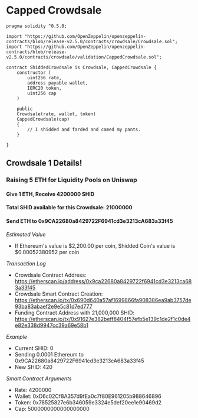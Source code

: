 # Capped Crowdsale
```
pragma solidity ^0.5.0;

import "https://github.com/OpenZeppelin/openzeppelin-contracts/blob/release-v2.5.0/contracts/crowdsale/Crowdsale.sol";
import "https://github.com/OpenZeppelin/openzeppelin-contracts/blob/release-v2.5.0/contracts/crowdsale/validation/CappedCrowdsale.sol";

contract ShiddedCrowdsale is Crowdsale, CappedCrowdsale {
    constructor (
        uint256 rate,
        address payable wallet,
        IERC20 token,
        uint256 cap
    )
    
    public
    Crowdsale(rate, wallet, token)
    CappedCrowdsale(cap)
    {
        // I shidded and farded and camed my pants.
    }

}

```

## Crowdsale 1 Details! 

### Raising 5 ETH for Liquidity Pools on Uniswap

#### Give 1 ETH, Receive 4200000 SHID

#### Total SHID available for this Crowdsale: 21000000 

#### Send ETH to 0x9CA22680a8429722F6941cd3e3213cA683a33f45

*Estimated Value*
- If Ethereum's value is $2,200.00 per coin, Shidded Coin's value is $0.00052380952 per coin

*Transaction Log*
- Crowdsale Contract Address: https://etherscan.io/address/0x9ca22680a8429722f6941cd3e3213ca683a33f45
- Crowdsale Smart Contract Creation: https://etherscan.io/tx/0x690d640a57af1699866fa908386ea9ab3757de93ba83abaef2e9e5c81d7ed777
- Funding Contract Address with 21,000,000 SHID: https://etherscan.io/tx/0x91627e382beff8404f57efb5e139c1de2f1c0de4e82e338d9947cc39a69e58b1

*Example*
- Current SHID: 0
- Sending 0.0001 Ethereum to 0x9CA22680a8429722F6941cd3e3213cA683a33f45
- New SHID: 420

*Smart Contract Arguments*
- Rate: 4200000
- Wallet: 0xD6c02Cf8A357d9fEa0c7f80E961205b988646896
- Token: 0x78525827e6b346059e3324e5def20ee1e90469d2
- Cap: 5000000000000000000
